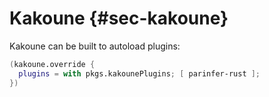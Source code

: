 # Kakoune {#sec-kakoune}

Kakoune can be built to autoload plugins:

```nix
(kakoune.override {
  plugins = with pkgs.kakounePlugins; [ parinfer-rust ];
})
```

